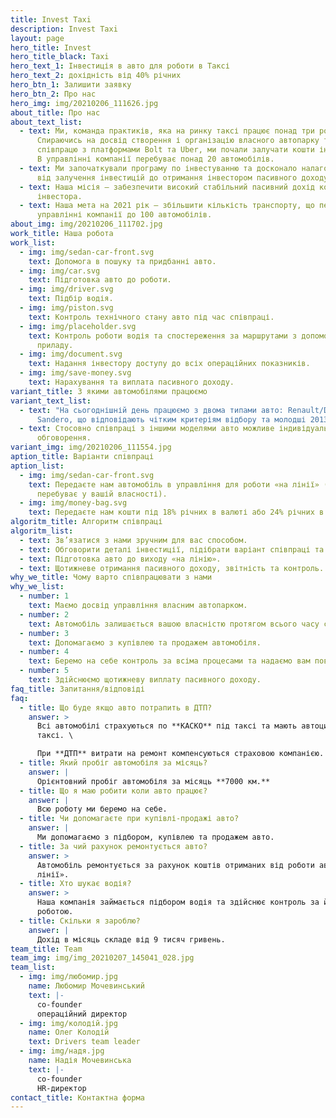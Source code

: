 ```yaml
---
title: Invest Taxi
description: Invest Taxi
layout: page
hero_title: Invest
hero_title_black: Taxi
hero_text_1: Інвестиція в авто для роботи в Таксі
hero_text_2: дохідність від 40% річних
hero_btn_1: Залишити заявку
hero_btn_2: Про наc
hero_img: img/20210206_111626.jpg
about_title: Про нас
about_text_list:
  - text: Ми, команда практиків, яка на ринку таксі працює понад три роки.
      Спираючись на досвід створення і організацію власного автопарку та його
      співпрацю з платформами Bolt та Uber, ми почали залучати кошти інвесторів.
      В управлінні компанії перебуває понад 20 автомобілів.
  - text: Ми започаткували програму по інвестуванню та досконало налагодили процес
      від залучення інвестицій до отримання інвестором пасивного доходу.
  - text: Наша місія – забезпечити високий стабільний пасивний дохід кожного
      інвестора.
  - text: Наша мета на 2021 рік – збільшити кількість транспорту, що перебуває в
      управлінні компанії до 100 автомобілів.
about_img: img/20210206_111702.jpg
work_title: Наша робота
work_list:
  - img: img/sedan-car-front.svg
    text: Допомога в пошуку та придбанні авто.
  - img: img/car.svg
    text: Підготовка авто до роботи.
  - img: img/driver.svg
    text: Підбір водія.
  - img: img/piston.svg
    text: Контроль технічного стану авто під час співпраці.
  - img: img/placeholder.svg
    text: Контроль роботи водія та спостереження за маршрутами з допомогою GPS
      приладу.
  - img: img/document.svg
    text: Надання інвестору доступу до всіх операційних показників.
  - img: img/save-money.svg
    text: Нарахування та виплата пасивного доходу.
variant_title: З якими автомобілями працюємо
variant_text_list:
  - text: "На сьогоднішній день працюємо з двома типами авто: Renault/Dacia Logan та
      Sandero, що відповідають чітким критеріям відбору та молодші 2013р.в."
  - text: Стосовно співпраці з іншими моделями авто можливе індивідуальне
      обговорення.
variant_img: img/20210206_111554.jpg
aption_title: Варіанти співпраці
aption_list:
  - img: img/sedan-car-front.svg
    text: Передаєте нам автомобіль в управління для роботи «на лінії» (авто
      перебуває у вашій власності).
  - img: img/money-bag.svg
    text: Передаєте нам кошти під 18% річних в валюті або 24% річних в гривні.
algoritm_title: Алгоритм співпраці
algoritm_list:
  - text: Зв’язатися з нами зручним для вас способом.
  - text: Обговорити деталі інвестиції, підібрати варіант співпраці та укласти угоду.
  - text: Підготовка авто до виходу «на лінію».
  - text: Щотижневе отримання пасивного доходу, звітність та контроль.
why_we_title: Чому варто співпрацювати з нами
why_we_list:
  - number: 1
    text: Маємо досвід управління власним автопарком.
  - number: 2
    text: Автомобіль залишається вашою власністю протягом всього часу співпраці.
  - number: 3
    text: Допомагаємо з купівлею та продажем автомобіля.
  - number: 4
    text: Беремо на себе контроль за всіма процесами та надаємо вам повну звітність
  - number: 5
    text: Здійснюємо щотижневу виплату пасивного доходу.
faq_title: Запитання/відповіді
faq:
  - title: Що буде якщо авто потрапить в ДТП?
    answer: >
      Всі автомобілі страхуються по **КАСКО** під таксі та мають автоцивілку для
      таксі. \

      При **ДТП** витрати на ремонт компенсуються страховою компанією.
  - title: Який пробіг автомобіля за місяць?
    answer: |
      Орієнтовний пробіг автомобіля за місяць **7000 км.**
  - title: Що я маю робити коли авто працює?
    answer: |
      Всю роботу ми беремо на себе. 
  - title: Чи допомагаєте при купівлі-продажі авто?
    answer: |
      Ми допомагаємо з підбором, купівлею та продажем авто.
  - title: За чий рахунок ремонтується авто?
    answer: >
      Автомобіль ремонтується за рахунок коштів отриманих від роботи авто «на
      лінії».
  - title: Хто шукає водія?
    answer: >
      Наша компанія займається підбором водія та здійснює контроль за його
      роботою.
  - title: Скільки я зароблю?
    answer: |
      Дохід в місяць складе від 9 тисяч гривень.
team_title: Team
team_img: img/img_20210207_145041_028.jpg
team_list:
  - img: img/любомир.jpg
    name: Любомир Мочевинський
    text: |-
      co-founder
      операційний директор
  - img: img/колодій.jpg
    name: Олег Колодій
    text: Drivers team leader
  - img: img/надя.jpg
    name: Надія Мочевинська
    text: |-
      co-founder
      HR-директор
contact_title: Контактна форма
---
```

